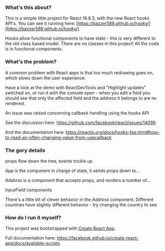 
### What's this about?

This is a simple little project for React 16.8.3,
with the new React hooks API's.
You can see it running here: [https://bazzer588.github.io/hooky/](https://bazzer588.github.io/hooky/)

Hooks allow functional components to have state - this is very different to
the old class based model.
There are no classes in this project!
All the code is in functional components.

### What's the problem?

A common problem with React apps is that too much redrawing goes on, which slows down the
user experience.

Have a look at the demo with ReactDevTools and "Highlight updates" switched on, or
run it with the console open - when you edit a field you should see that only the
affected field and the address it belongs to are re-rendered.

An issue was raised concerning callback handling using the hooks API

See the discussion here:
https://github.com/facebook/react/issues/14099

And the documentation here:
https://reactjs.org/docs/hooks-faq.html#how-to-read-an-often-changing-value-from-usecallback

### The gory details

  props flow down the tree, events trickle up 
  
*App* is the component in charge of state, it sends props down to...

*Address* is a component that accepts props, and renders a number of...

*InputField* components

There's a little bit of clever behavior in the *Address* component.
Different countries have slightly different behavior - try changing the country to see
 

### How do I run it myself?

This project was bootstrapped with [Create React App](https://github.com/facebook/create-react-app).

Full documentation here:
https://facebook.github.io/create-react-app/docs/available-scripts
